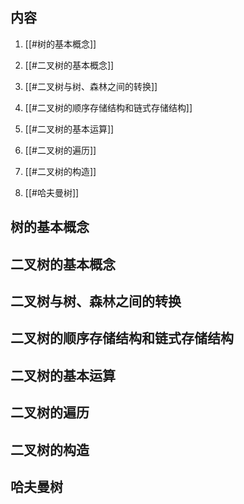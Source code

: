 
## 内容

1. [[#树的基本概念]]

2. [[#二叉树的基本概念]]

3. [[#二叉树与树、森林之间的转换]]

4. [[#二叉树的顺序存储结构和链式存储结构]]

5. [[#二叉树的基本运算]]

6. [[#二叉树的遍历]]

7. [[#二叉树的构造]]

8. [[#哈夫曼树]]



## 树的基本概念

## 二叉树的基本概念

## 二叉树与树、森林之间的转换

## 二叉树的顺序存储结构和链式存储结构

## 二叉树的基本运算

## 二叉树的遍历

## 二叉树的构造

## 哈夫曼树